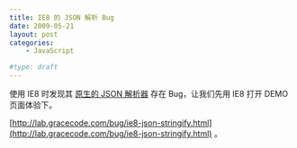 ```yaml
---
title: IE8 的 JSON 解析 Bug
date: 2009-05-21
layout: post
categories:
    - JavaScript

#type: draft
---
```


使用 IE8 时发现其 [原生的 JSON 解析器](http://blogs.msdn.com/ie/archive/2008/09/10/native-json-in-ie8.aspx) 存在 Bug，让我们先用 IE8 打开 DEMO 页面体验下。

 [http://lab.gracecode.com/bug/ie8-json-stringify.html](http://lab.gracecode.com/bug/ie8-json-stringify.html) 。
